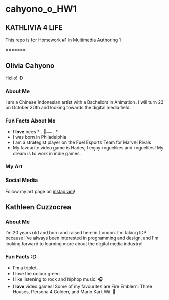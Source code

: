 # cahyono_o_HW1
## KATHLIVIA 4 LIFE
This repo is for Homework #1 in Multimedia Authoring 1

=======
## Olivia Cahyono
Hello! :D

### About Me
I am a Chinese Indonesian artist with a Bachelors in Animation. I will turn 23 on October 30th and looking towards the digital media field.

### Fun Facts About Me
* I **love** bees * . 🐝~~ . *
* I was born in Philadelphia
* I am a strategist player on the Fuel Esports Team for Marvel Rivals
* My favourite video game is Hades; I enjoy roguelikes and roguelites! My dream is to work in indie games.

### My Art

### Social Media
Follow my art page on [instagram](https://www.google.com/url?sa=t&source=web&rct=j&opi=89978449&url=https://www.instagram.com/strifepainter/%3Fhl%3Den&ved=2ahUKEwjThpCUg4aQAxUMv4kEHawEESgQFnoECB0QAQ&usg=AOvVaw1lNdX3q75uMD2qAsMdNOBT)!

## Kathleen Cuzzocrea

### About Me 
I’m 20 years old and born and raised here in London. I'm taking IDP because I've always been interested in programming and design, and I'm looking forward to learning more about the digital media industry!

### Fun Facts :D
* I'm a triplet.
* I love the colour green.
* I like listening to rock and hiphop music. 🎧
* I **love** video games! Some of my favourites are Fire Emblem: Three Houses, Persona 4 Golden, and Mario Kart Wii. 👾